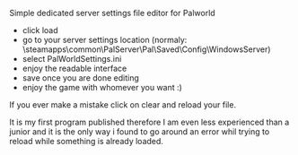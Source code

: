 Simple dedicated server settings file editor for Palworld

- click load
- go to your server settings location (normaly: \steamapps\common\PalServer\Pal\Saved\Config\WindowsServer\)
- select PalWorldSettings.ini
- enjoy the readable interface
- save once you are done editing
- enjoy the game with whomever you want :)

If you ever make a mistake click on clear and reload your file.

It is my first program published therefore I am even less experienced than a junior and it is the only way i found to go around an error whil trying to reload while something is already loaded.
